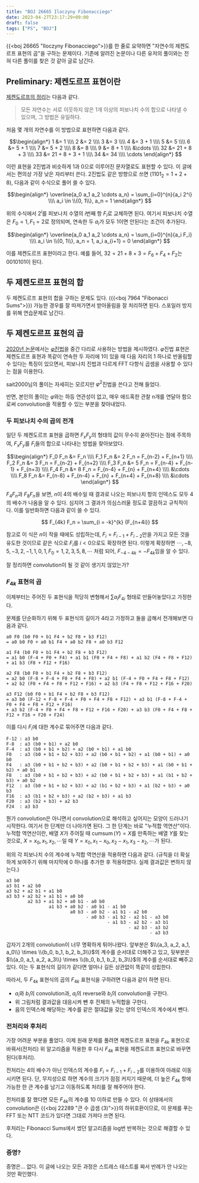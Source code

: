 ```yaml
---
title: "BOJ 26665 Iloczyny Fibonacciego"
date: 2023-04-27T23:17:29+09:00
draft: false
tags: ["PS", "BOJ"]
---
```


{{<boj 26665 "Iloczyny Fibonacciego">}}를 한 줄로 요약하면 "자연수의 제켄도르프 표현의 곱"을 구하는 문제이다.
기존에 알려진 논문이나 다른 유저의 풀이와는 전혀 다른 풀이를 찾은 것 같아 글로 남긴다.

<!--more-->

## Preliminary: 제켄도르프 표현이란

[제켄도르프의 정리](https://en.wikipedia.org/wiki/Zeckendorf%27s_theorem)는 다음과 같다.

> 모든 자연수는 서로 이웃하지 않은 1개 이상의 피보나치 수의 합으로 나타낼 수 있으며, 그 방법은 유일하다.

처음 몇 개의 자연수를 이 방법으로 표현하면 다음과 같다.

$$\begin{align*}
1 &= 1 \\\\ 2 &= 2 \\\\ 3 &= 3 \\\\ 4 &= 3 + 1 \\\\ 5 &= 5 \\\\ 6 &= 5 + 1 \\\\ 7 &= 5 + 2 \\\\ 8 &= 8 \\\\ 9 &= 8 + 1 \\\\ &\cdots \\\\
32 &= 21 + 8 + 3 \\\\ 33 &= 21 + 8 + 3 + 1 \\\\ 34 &= 34 \\\\ \cdots
\end{align*}
$$

이런 표현을 2진법과 비슷하게 1과 0으로 이루어진 문자열로도 표현할 수 있다. 이 글에서는 편의상 가장 낮은 자리부터 쓴다.
2진법도 같은 방향으로 쓰면 ($1101_2 = 1 + 2 + 8$), 다음과 같이 수식으로 풀어 쓸 수 있다.

$$\begin{align*}
\overline{a_0 a_1 a_2 \cdots a_n} = \sum_{i=0}^{n}{a_i 2^i} \\\\ a_i \in \\{0, 1\\}, a_n = 1
\end{align*}
$$

위의 수식에서 $2^i$를 피보나치 수열의 $i$번째 항 $F_i$로 교체하면 된다.
여기서 피보나치 수열은 $F_0 = 1, F_1 = 2$로 정의되며, 연속한 두 $a_i$가 모두 1이면 안된다는 조건이 추가된다.

$$\begin{align*}
\overline{a_0 a_1 a_2 \cdots a_n} = \sum_{i=0}^{n}{a_i F_i} \\\\ a_i \in \\{0, 1\\}, a_n = 1, a_i a_{i+1} = 0
\end{align*}
$$

이를 제켄도르프 표현이라고 한다. 예를 들어, $32 = 21 + 8 + 3 = F_6 + F_4 + F_2$는 $0010101$이 된다.

## 두 제켄도르프 표현의 합

두 제켄도르프 표현의 합을 구하는 문제도 있다. ({{<boj 7964 "Fibonacci Sums">}})
가능한 경우를 잘 따져가면서 받아올림을 잘 처리하면 된다. 스포일러 방지를 위해 연습문제로 남긴다.

## 두 제켄도르프 표현의 곱

[2020년 논문](https://drops.dagstuhl.de/opus/volltexte/2020/12777/)에서는 [$\varphi$진법](https://en.wikipedia.org/wiki/Golden_ratio_base)을 중간 다리로 사용하는 방법을 제시하였다.
$\varphi$진법 표현은 제켄도르프 표현과 똑같이 연속한 두 자리에 1이 있을 때 다음 자리의 1 하나로 반올림할 수 있다는 특징이 있으면서,
피보나치 진법과 다르게 FFT 다항식 곱셈을 사용할 수 있다는 점을 이용한다.

sait2000님의 풀이는 자세히는 모르지만 $\varphi^2$진법을 쓴다고 전해 들었다.

반면, 본인의 풀이는 $\varphi$와는 하등 연관성이 없고, 매우 애드혹한 관찰 n개를 연달아 함으로써 convolution을 적용할 수 있는 부분을 찾아내었다.

### 두 피보나치 수의 곱의 전개

일단 두 제켄도르프 표현을 곱하면 $F_x F_y$의 형태의 값이 무수히 쏟아진다는 점에 주목하여, $F_x F_y$를 $F_i$들의 합으로 나타내는 방법을 찾아보았다.

$$\begin{align*}
F_0 F_n &= F_n \\\\
F_1 F_n &= 2 F_n = F_{n-2} + F_{n+1} \\\\
F_2 F_n &= 3 F_n = F_{n-2} + F_{n+2} \\\\
F_3 F_n &= 5 F_n = F_{n-4} + F_{n-1} + F_{n+3} \\\\
F_4 F_n &= 8 F_n = F_{n-4} + F_{n} + F_{n+4} \\\\
&\cdots \\\\
F_8 F_n &= F_{n-8} + F_{n-4} + F_{n} + F_{n+4} + F_{n+8} \\\\
&\cdots
\end{align*}
$$

$F_4 F_n$과 $F_8 F_n$을 보면, $n$이 4의 배수일 때 결과로 나오는 피보나치 항의 인덱스도 모두 4의 배수가 나옴을 알 수 있다.
심지어 그 결과가 의심스러울 정도로 깔끔하고 규칙적이다. 이를 일반화하면 다음과 같이 쓸 수 있다.

$$
F_{4k} F_n = \sum_{i = -k}^{k} {F_{n+4i}}
$$

참고로 이 식은 $n$이 작을 때에도 성립하는데, $F_i = F_{i-1} + F_{i-2}$만을 가지고 모든 것을 유도한 것이므로 같은 식으로 $F_i$를 $i<0$으로도 확장하면 된다.
이렇게 확장하면 $\cdots, -8, 5, -3, 2, -1, 1, 0, 1, F_0 = 1, 2, 3, 5, 8, \cdots$ 처럼 되어, $F_{-4-4k} = -F_{4k}$임을 알 수 있다.

잘 정리하면 convolution이 될 것 같이 생기지 않았는가?

### $F_{4k}$ 표현의 곱

이제부터는 주어진 두 표현식을 적당히 변형해서 $\sum a_i F_{4i}$ 형태로 만들어놓았다고 가정한다.

문제를 단순화하기 위해 두 표현식의 길이가 4라고 가정하고 둘을 곱해서 전개해보면 다음과 같다.

```
a0 F0 (b0 F0 + b1 F4 + b2 F8 + b3 F12)
= a0 b0 F0 + a0 b1 F4 + a0 b2 F8 + a0 b3 F12

a1 F4 (b0 F0 + b1 F4 + b2 F8 + b3 F12)
= a1 b0 (F-4 + F0 + F4) + a1 b1 (F0 + F4 + F8) + a1 b2 (F4 + F8 + F12) + a1 b3 (F8 + F12 + F16)

a2 F8 (b0 F0 + b1 F4 + b2 F8 + b3 F12)
= a2 b0 (F-8 + F-4 + F0 + F4 + F8) + a2 b1 (F-4 + F0 + F4 + F8 + F12)
+ a2 b2 (F0 + F4 + F8 + F12 + F16) + a2 b3 (F4 + F8 + F12 + F16 + F20)

a3 F12 (b0 F0 + b1 F4 + b2 F8 + b3 F12)
= a3 b0 (F-12 + F-8 + F-4 + F0 + F4 + F8 + F12) + a3 b1 (F-8 + F-4 + F0 + F4 + F8 + F12 + F16)
+ a3 b2 (F-4 + F0 + F4 + F8 + F12 + F16 + F20) + a3 b3 (F0 + F4 + F8 + F12 + F16 + F20 + F24)
```

이를 다시 $F_i$에 대한 계수로 묶어주면 다음과 같다.

```
F-12 : a3 b0
F-8  : a3 (b0 + b1) + a2 b0
F-4  : a3 (b0 + b1 + b2) + a2 (b0 + b1) + a1 b0
F0   : a3 (b0 + b1 + b2 + b3) + a2 (b0 + b1 + b2) + a1 (b0 + b1) + a0 b0
F4   : a3 (b0 + b1 + b2 + b3) + a2 (b0 + b1 + b2 + b3) + a1 (b0 + b1 + b2) + a0 b1
F8   : a3 (b0 + b1 + b2 + b3) + a2 (b0 + b1 + b2 + b3) + a1 (b1 + b2 + b3) + a0 b2
F12  : a3 (b0 + b1 + b2 + b3) + a2 (b1 + b2 + b3) + a1 (b2 + b3) + a0 b3
F16  : a3 (b1 + b2 + b3) + a2 (b2 + b3) + a1 b3
F20  : a3 (b2 + b3) + a2 b3
F24  : a3 b3
```

뭔가 convolution은 아니면서 convolution으로 해석하고 싶어지는 모양이 드러나기 시작한다. 여기서 한 단계만 더 나아가면 된다.
그 한 단계는 바로 "누적합 역연산"이다. 누적합 역연산이란, 배열 $X$가 주어질 때 $\operatorname{cumsum}(Y) = X$를 만족하는 배열 $Y$를 찾는 것으로,
$X = x_0, x_1, x_2, \cdots$일 때 $Y = x_0, x_1 - x_0, x_2 - x_1, x_3 - x_2, \cdots$가 된다.

위의 각 피보나치 수의 계수에 누적합 역연산을 적용하면 다음과 같다.
(규칙을 더 확실하게 보여주기 위해 마지막에 0 하나를 추가한 후 적용하였다. 실제 결과값은 변하지 않는다.)

```
a3 b0
a3 b1 + a2 b0
a3 b2 + a2 b1 + a1 b0
a3 b3 + a2 b2 + a1 b1 + a0 b0
        a2 b3 + a1 b2 + a0 b1 - a0 b0
                a1 b3 + a0 b2 - a0 b1 - a1 b0
                        a0 b3 - a0 b2 - a1 b1 - a2 b0
                              - a0 b3 - a1 b2 - a2 b1 - a3 b0
                                      - a1 b3 - a2 b2 - a3 b1
                                              - a2 b3 - a3 b2
                                                      - a3 b3

```

갑자기 2개의 convolution이 너무 명확하게 튀어나왔다.
앞부분은 $\\{a_3, a_2, a_1, a_0\\} \times \\{b_0, b_1, b_2, b_3\\}$의 계수를 순서대로 더해주고 있고,
뒷부분은 $\\{a_0, a_1, a_2, a_3\\} \times \\{b_0, b_1, b_2, b_3\\}$의 계수를 순서대로 빼주고 있다.
이는 두 표현식의 길이가 같다면 얼마나 길든 상관없이 똑같이 성립한다.

따라서, 두 $F_{4k}$ 표현식의 곱의 $F_{4k}$ 표현식을 구하려면 다음과 같이 하면 된다.

* $a_i$와 $b_i$의 convolution과, $a_i$의 reverse와 $b_i$의 convolution을 구한다.
* 위 그림처럼 결과값을 대응시켜 뺀 후 전체의 누적합을 구한다.
* 음의 인덱스에 해당하는 계수를 같은 절대값을 갖는 양의 인덱스의 계수에서 뺀다.

### 전처리와 후처리

가장 어려운 부분을 풀었다. 이제 원래 문제를 풀려면 제켄도르프 표현을 $F_{4k}$ 표현으로 바꿔서(전처리) 위 알고리즘을 적용한 후 다시 $F_{4k}$ 표현을 제켄도르프 표현으로 바꾸면 된다(후처리).

전처리는 4의 배수가 아닌 인덱스의 계수를 $F_i = F_{i-1} + F_{i-2}$를 이용하여 아래로 이동시키면 된다.
단, 무지성으로 하면 계수의 크기가 점점 커지기 때문에, 더 높은 $F_{4k}$ 항에 가능한 한 큰 계수를 남기고 이동하도록 처리를 잘 해주어야 한다.

전처리를 잘 했다면 모든 $F_{4k}$의 계수를 10 이하로 만들 수 있다.
이 상태에서의 convolution은 {{<boj 22289 "큰 수 곱셈 (3)">}}의 하위호환이므로, 이 문제를 푸는 FFT 또는 NTT 코드가 있다면 그대로 가져다 쓰면 된다.

후처리는 Fibonacci Sums에서 썼던 알고리즘을 log번 반복하는 것으로 해결할 수 있다.

### 증명?

증명은... 없다. 이 글에 나오는 모든 과정은 스트레스 테스트를 짜서 반례가 안 나오는 것만 확인했다.
